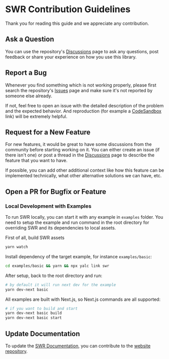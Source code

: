 # SWR Contribution Guidelines

Thank you for reading this guide and we appreciate any contribution.

## Ask a Question

You can use the repository's [Discussions](https://github.com/vercel/swr/discussions) page to ask any questions, post feedback or share your experience on how you use this library.

## Report a Bug

Whenever you find something which is not working properly, please first search the repository's [Issues](https://github.com/vercel/swr/issues) page and make sure it's not reported by someone else already.

If not, feel free to open an issue with the detailed description of the problem and the expected behavior. And reproduction (for example a [CodeSandbox](https://codesandbox.io) link) will be extremely helpful.

## Request for a New Feature

For new features, it would be great to have some discussions from the community before starting working on it. You can either create an issue (if there isn't one) or post a thread in the [Discussions](https://github.com/vercel/swr/discussions) page to describe the feature that you want to have.

If possible, you can add other additional context like how this feature can be implemented technically, what other alternative solutions we can have, etc.

## Open a PR for Bugfix or Feature

### Local Development with Examples

To run SWR locally, you can start it with any example in `examples` folder. You need to setup the example and run command in the root directory for overriding SWR and its dependencies to local assets.

First of all, build SWR assets

```sh
yarn watch
```

Install dependency of the target example, for instance `examples/basic`:

```sh
cd examples/basic && yarn && npx yalc link swr
```

After setup, back to the root directory and run:

```sh
# by default it will run next dev for the example
yarn dev-next basic
```

All examples are built with Next.js, so Next.js commands are all supported:

```sh
# if you want to build and start
yarn dev-next basic build
yarn dev-next basic start
```
## Update Documentation

To update the [SWR Documentation](https://swr.vercel.app), you can contribute to the [website repository](https://github.com/vercel/swr-site).
